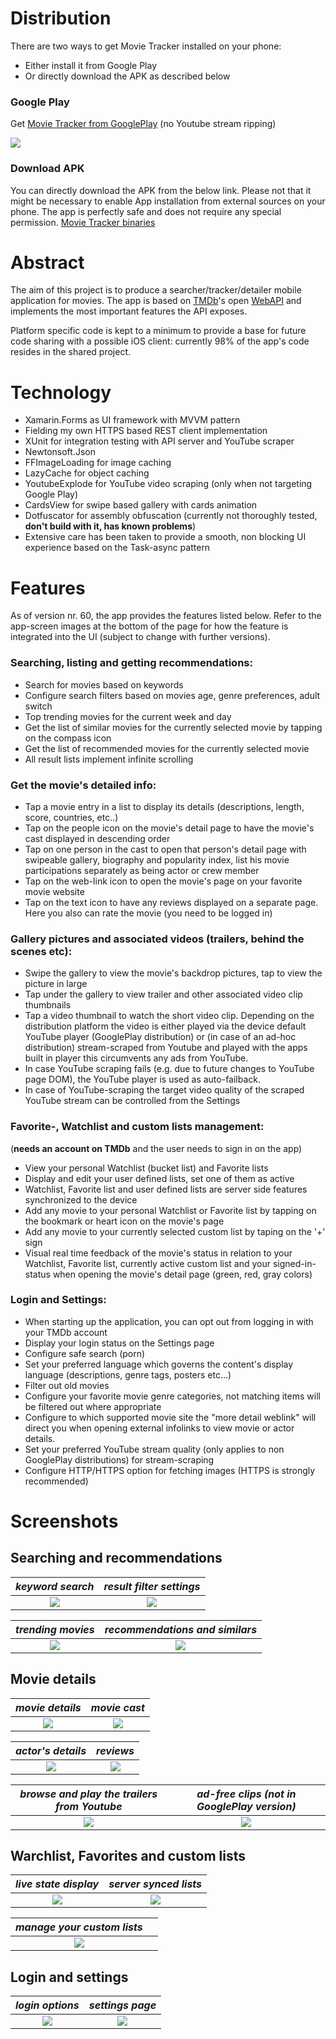 # Distribution

There are two ways to get Movie Tracker installed on your phone:
* Either install it from Google Play
* Or directly download the APK as described below

### Google Play

Get [Movie Tracker from GooglePlay](https://play.google.com/store/apps/details?id=org.janos.jung) (no Youtube stream ripping)

![](/Documentation_images/gplay.png)

### Download APK

You can directly download the APK from the below link. 
Please not that it might be necessary to enable App installation from external sources on your phone. The app is perfectly safe and does not require any special permission.
[Movie Tracker binaries](https://github.com/jungjanos/Movie-Tracker/releases)

# Abstract 

The aim of this project is to produce a searcher/tracker/detailer mobile application for movies. The app is based on [TMDb](https://www.themoviedb.org/)'s open [WebAPI](https://developers.themoviedb.org/3/getting-started/introduction) and implements the most important features the API exposes.

Platform specific code is kept to a minimum to provide a base for future code sharing with a possible iOS client: currently 98% of the app's code resides in the shared project. 

# Technology

* Xamarin.Forms as UI framework with MVVM pattern
* Fielding my own HTTPS based REST client implementation 
* XUnit for integration testing with API server and YouTube scraper
* Newtonsoft.Json
* FFImageLoading for image caching
* LazyCache for object caching
* YoutubeExplode for YouTube video scraping (only when not targeting Google Play)
* CardsView for swipe based gallery with cards animation
* Dotfuscator for assembly obfuscation (currently not thoroughly tested, **don't build with it, has known problems**)
* Extensive care has been taken to provide a smooth, non blocking UI experience based on the Task-async pattern

# Features

As of version nr. 60, the app provides the features listed below. Refer to the app-screen images at the bottom of the page for how the feature is integrated into the UI (subject to change with further versions).


### Searching, listing and getting recommendations:

* Search for movies based on keywords
* Configure search filters based on movies age, genre preferences, adult switch
* Top trending movies for the current week and day 
* Get the list of similar movies for the currently selected movie by tapping on the compass icon
* Get the list of recommended movies for the currently selected movie
* All result lists implement infinite scrolling  

### Get the movie's detailed info:  

* Tap a movie entry in a list to display its details (descriptions, length, score, countries, etc..)
* Tap on the people icon on the movie's detail page to have the movie's cast displayed in descending order 
* Tap on one person in the cast to open that person's detail page with swipeable gallery, biography and popularity index, list his movie participations separately as being actor or crew member 
* Tap on the web-link icon to open the movie's page on your favorite movie website 
* Tap on the text icon to have any reviews displayed on a separate page. Here you also can rate the movie (you need to be logged in)

### Gallery pictures and associated videos (trailers, behind the scenes etc):

* Swipe the gallery to view the movie's backdrop pictures, tap to view the picture in large
* Tap under the gallery to view trailer and other associated video clip thumbnails
* Tap a video thumbnail to watch the short video clip. Depending on the distribution platform the video is either played via the device default YouTube player (GooglePlay distribution) or (in case of an ad-hoc distribution) stream-scraped from Youtube and played with the apps built in player this circumvents any ads from YouTube. 
* In case YouTube scraping fails (e.g. due to future changes to YouTube page DOM),  the YouTube player is used as auto-failback.
* In case of YouTube-scraping the target video quality of the scraped YouTube stream can be controlled from the Settings

### Favorite-, Watchlist and custom lists management: 
(**needs an account on TMDb** and the user needs to sign in on the app)

* View your personal Watchlist (bucket list) and Favorite lists
* Display and edit your user defined lists, set one of them as active
* Watchlist, Favorite list and user defined lists are server side features synchronized to the device
* Add any movie to your personal Watchlist or Favorite list by tapping on the bookmark or heart icon on the movie's page
* Add any movie to your currently selected custom list by taping on the '+' sign 
* Visual real time feedback of the movie's status in relation to your Watchlist, Favorite list, currently active custom list and your signed-in-status when opening the movie's detail page (green, red, gray colors) 

### Login and Settings:

* When starting up the application, you can opt out from logging in with your TMDb account
* Display your login status on the Settings page
* Configure safe search (porn) 
* Set your preferred language which governs the content's display language (descriptions, genre tags, posters etc...)
* Filter out old movies
* Configure your favorite movie genre categories, not matching items will be filtered out where appropriate
* Configure to which supported movie site the "more detail weblink" will direct you when opening external infolinks to view movie or actor details. 
* Set your preferred YouTube stream quality (only applies to non GooglePlay distributions) for stream-scraping
* Configure HTTP/HTTPS option for fetching images (HTTPS is strongly recommended)


# Screenshots

## Searching and recommendations

| *keyword search* | *result filter settings* |
|:--:|:--:|
| ![](/Documentation_images/Search_for_keyword_SM.png) | ![](/Documentation_images/search_settings_SM.png ) |
 

| *trending movies* | *recommendations and similars* |
|:--:|:--:|
| ![](/Documentation_images/trending_page_SM.png) | ![](/Documentation_images/recommended_similars_SM.png) |

## Movie details

| *movie details* | *movie cast* |
|:--:|:--:|
| ![](/Documentation_images/movie_detail_page_SM.png) | ![](/Documentation_images/movie_cast_SM.png) |

| *actor's details* | *reviews* |
|:--:|:--:|
| ![](/Documentation_images/actors_page_SM.png ) | ![](/Documentation_images/reviews_page_SM.png) |

| *browse and play the trailers from Youtube* | *ad-free clips (not in GooglePlay version)* |
|:--:|:--:|
| ![](/Documentation_images/movie_trailer_thumbnails_SM.png) | ![](/Documentation_images/trailer_playback_SM.png) | 

## Warchlist, Favorites and custom lists

| *live state display* | *server synced lists* |
|:--:|:--:|
| ![](/Documentation_images/synchronized_movie_states_SM.png) | ![](/Documentation_images/personal_watchlist_SM.png) |

| *manage your custom lists* |  |
|:--:|:--:|
| ![](/Documentation_images/user_defined_lists_SM.png) |  |


## Login and settings

| *login options* | *settings page* |
|:--:|:--:|
| ![](/Documentation_images/login_page_SM.png) | ![](/Documentation_images/settings_SM.png) |
